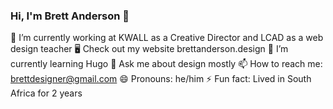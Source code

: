 ### Hi, I'm Brett Anderson 👋

🔭  I’m currently working at KWALL as a Creative Director and LCAD as a web design teacher
🖥  Check out my website brettanderson.design
🌱  I’m currently learning Hugo
💬  Ask me about design mostly
📫  How to reach me: brettdesigner@gmail.com
😄  Pronouns: he/him
⚡  Fun fact: Lived in South Africa for 2 years
